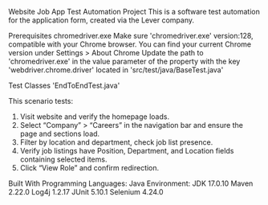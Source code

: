 Website Job App Test Automation Project
This is a software test automation for the application form, created via the Lever company.

Prerequisites
chromedriver.exe
Make sure 'chromedriver.exe' version:128, compatible with your Chrome browser.
You can find your current Chrome version under Settings > About Chrome
Update the path to 'chromedriver.exe' in the value parameter of the property with the key 'webdriver.chrome.driver' located in 'src/test/java/BaseTest.java'

Test Classes
'EndToEndTest.java'

This scenario tests:
1. Visit website and verify the homepage loads.
2. Select “Company” > “Careers” in the navigation bar and ensure the page and sections load.
3. Filter by location and department, check job list presence.
4. Verify job listings have Position, Department, and Location fields containing selected items. 
5. Click “View Role” and confirm redirection.

Built With
Programming Languages: Java
Environment: JDK 17.0.10
Maven 2.22.0
Log4j 1.2.17
JUnit 5.10.1
Selenium 4.24.0
